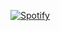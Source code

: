 [![Spotify](https://spotify-playing-alpha.vercel.app/api/spotify-playing)](https://open.spotify.com/user/mahmodalrawi)

